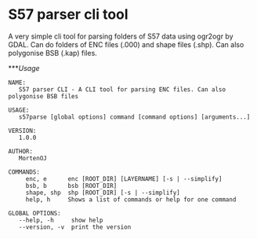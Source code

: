 # S57 parser cli tool

A very simple cli tool for parsing folders of S57 data using ogr2ogr by GDAL.
Can do folders of ENC files (.000) and shape files (.shp).
Can also polygonise BSB (.kap) files.


****Usage*

```
NAME:
   S57 parser CLI - A CLI tool for parsing ENC files. Can also polygonise BSB files

USAGE:
   s57parse [global options] command [command options] [arguments...]

VERSION:
   1.0.0

AUTHOR:
   MortenOJ

COMMANDS:
     enc, e      enc [ROOT_DIR] [LAYERNAME] [-s | --simplify]
     bsb, b      bsb [ROOT_DIR]
     shape, shp  shp [ROOT_DIR] [-s | --simplify]
     help, h     Shows a list of commands or help for one command

GLOBAL OPTIONS:
   --help, -h     show help
   --version, -v  print the version
```
